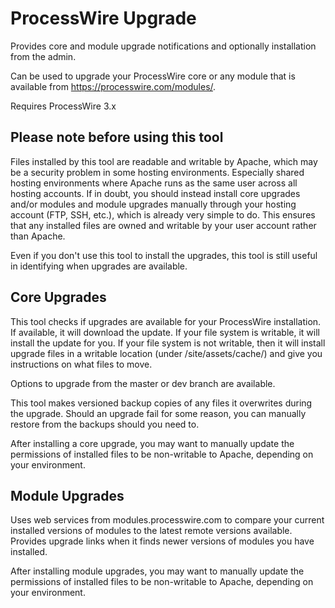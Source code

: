 # ProcessWire Upgrade

Provides core and module upgrade notifications and optionally
installation from the admin. 

Can be used to upgrade your ProcessWire core or any module that
is available from <https://processwire.com/modules/>.

Requires ProcessWire 3.x

## Please note before using this tool

Files installed by this tool are readable and writable by Apache,
which may be a security problem in some hosting environments. 
Especially shared hosting environments where Apache runs as the
same user across all hosting accounts. If in doubt, you should
instead install core upgrades and/or modules and module upgrades
manually through your hosting account (FTP, SSH, etc.), which
is already very simple to do. This ensures that any installed files 
are owned and writable by your user account rather than Apache.

Even if you don't use this tool to install the upgrades, this tool
is still useful in identifying when upgrades are available. 

## Core Upgrades

This tool checks if upgrades are available for your ProcessWire installation. 
If available, it will download the update. If your file system is
writable, it will install the update for you. If your file system is
not writable, then it will install upgrade files in a writable 
location (under /site/assets/cache/) and give you instructions on 
what files to move. 

Options to upgrade from the master or dev branch are available. 

This tool makes versioned backup copies of any files it 
overwrites during the upgrade. Should an upgrade fail for some
reason, you can manually restore from the backups should you
need to. 

After installing a core upgrade, you may want to manually update
the permissions of installed files to be non-writable to Apache,
depending on your environment. 


## Module Upgrades

Uses web services from modules.processwire.com to compare your
current installed versions of modules to the latest remote 
versions available. Provides upgrade links when it finds newer 
versions of modules you have installed. 

After installing module upgrades, you may want to manually update
the permissions of installed files to be non-writable to Apache,
depending on your environment. 


